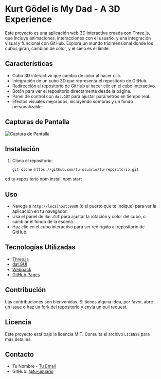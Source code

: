 # Kurt Gödel is My Dad - A 3D Experience

Este proyecto es una aplicación web 3D interactiva creada con Three.js, que incluye animaciones, interacciones con el usuario, y una integración visual y funcional con GitHub. Explora un mundo tridimensional donde los cubos giran, cambian de color, y el cielo es el límite.

## Características
- Cubo 3D interactivo que cambia de color al hacer clic.
- Integración de un cubo 3D que representa el repositorio de GitHub.
- Redirección al repositorio de GitHub al hacer clic en el cubo interactivo.
- Botón para ver el repositorio directamente desde la página.
- Panel de control con `dat.GUI` para ajustar parámetros en tiempo real.
- Efectos visuales mejorados, incluyendo sombras y un fondo personalizable.

## Capturas de Pantalla
![Captura de Pantalla](path/to/screenshot.png)

## Instalación
1. Clona el repositorio:
   ```bash
   git clone https://github.com/tu-usuario/tu-repositorio.git

cd tu-repositorio
npm install
npm start

## Uso
- Navega a `http://localhost:8080` (o el puerto que te indique) para ver la aplicación en tu navegador.
- Usa el panel de `dat.GUI` para ajustar la rotación y color del cubo, o cambiar el fondo de la escena.
- Haz clic en el cubo interactivo para ser redirigido al repositorio de GitHub.

## Tecnologías Utilizadas
- [Three.js](https://threejs.org/)
- [dat.GUI](https://github.com/dataarts/dat.gui)
- [Webpack](https://webpack.js.org/)
- [GitHub Pages](https://pages.github.com/)

## Contribución
Las contribuciones son bienvenidas. Si tienes alguna idea, por favor, abre un issue o haz un fork del repositorio y envía un pull request.

## Licencia
Este proyecto está bajo la licencia MIT. Consulta el archivo `LICENSE` para más detalles.

## Contacto
- Tu Nombre - [Tu Email](mailto:tu.email@example.com)
- GitHub: [@tu-usuario](https://github.com/tu-usuario)

